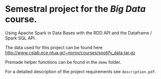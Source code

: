 # Semestral project for the *Big Data* course.

Using Apache Spark in Data Bases with the RDD API and the Dataframe / Spark SQL API.

The data used for this project can be found here http://www.cslab.ece.ntua.gr/~nprov/courses/spotify_data.tar.gz

Premade helper functions can be found in the `demo` folder.

For a detailed description of the project requirements see `description.pdf`.
